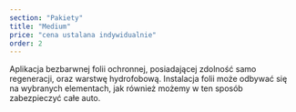 ```yaml
---
section: "Pakiety"
title: "Medium"
price: "cena ustalana indywidualnie"
order: 2
---
```


Aplikacja bezbarwnej folii ochronnej, posiadającej zdolność samo regeneracji, oraz warstwę hydrofobową. Instalacja folii może odbywać się na wybranych elementach, jak również możemy w ten sposób zabezpieczyć całe auto.